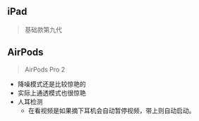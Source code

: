 ## iPad
>基础款第九代

## AirPods
>AirPods Pro 2

+ 降噪模式还是比较惊艳的
+ 实际上通透模式也很惊艳
+ 人耳检测
	+ 在看视频是如果摘下耳机会自动暂停视频，带上则自动启动。
